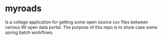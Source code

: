 # myroads
Is a collage application for getting some open source csv files between various WI open data portal. 
The purpose of this repo is to show case some spring batch workflows.

